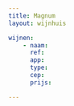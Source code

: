 ```yaml
---
title: Magnum
layout: wijnhuis

wijnen:
    - naam:  
      ref:   
      app:  
      type:  
      cep:   
      prijs: 

---
```


  

